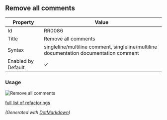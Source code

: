 ## Remove all comments

| Property           | Value                                                                                  |
| ------------------ | -------------------------------------------------------------------------------------- |
| Id                 | RR0086                                                                                 |
| Title              | Remove all comments                                                                    |
| Syntax             | singleline/multiline comment, singleline/multiline documentation documentation comment |
| Enabled by Default | &#x2713;                                                                               |

### Usage

![Remove all comments](../../images/refactorings/RemoveAllComments.png)

[full list of refactorings](Refactorings.md)

*\(Generated with [DotMarkdown](http://github.com/JosefPihrt/DotMarkdown)\)*